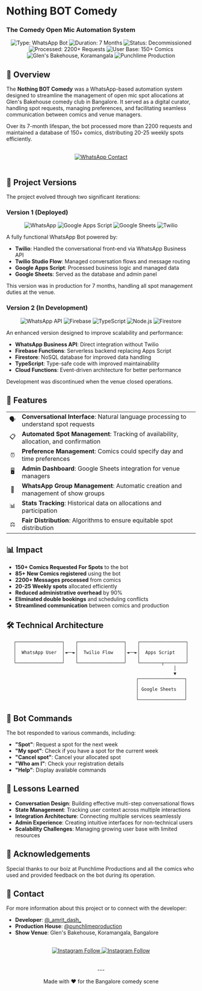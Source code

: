 # Nothing BOT Comedy

<div align="left">
  <h3>The Comedy Open Mic Automation System</h3>
</div>



<div align="center">
    <img src="https://img.shields.io/badge/Type-WhatsApp_Bot-brightgreen" alt="Type: WhatsApp Bot">
    <img src="https://img.shields.io/badge/Duration-7_Months-blue" alt="Duration: 7 Months">
    <img src="https://img.shields.io/badge/Status-Decommissioned-blue" alt="Status: Decommissioned">
    <img src="https://img.shields.io/badge/Processed-2200%2B_Requests-orange" alt="Processed: 2200+ Requests">
    <img src="https://img.shields.io/badge/User_Base-150%2B_Comics-blueviolet" alt="User Base: 150+ Comics">
</div>

<div align="center">
    <img src="https://img.shields.io/badge/-Glen's_Bakehouse,_Koramangala
-white" alt="Glen's Bakehouse, Koramangala">
    <img src="https://img.shields.io/badge/-Punchlime_Productions-black" alt="Punchlime Production">
</div>

## 📱 Overview

The **Nothing BOT Comedy** was a WhatsApp-based automation system designed to streamline the management of open mic spot allocations at Glen's Bakehouse comedy club in Bangalore. It served as a digital curator, handling spot requests, managing preferences, and facilitating seamless communication between comics and venue managers.

Over its 7-month lifespan, the bot processed more than 2200 requests and maintained a database of 150+ comics, distributing 20-25 weekly spots efficiently.

<div align="center">
<br>
<a href="https://wa.me/message/OGQRIVZ7W7JAN1">
    <img src="https://img.shields.io/badge/Check_Out_The_BOT-Make_a_Spot_Request_Now-25D366?style=for-the-badge&logo=whatsapp&logoColor=white" alt="WhatsApp Contact">
</a>
<br>
<br>
</div>

## 🤖 Project Versions

The project evolved through two significant iterations:

### Version 1 (Deployed) 

<div align="center">
    <img src="https://img.shields.io/badge/WhatsApp-25D366?style=for-the-badge&logo=whatsapp&logoColor=white" alt="WhatsApp">
    <img src="https://img.shields.io/badge/Google_Apps_Script-4285F4?style=for-the-badge&logo=google&logoColor=white" alt="Google Apps Script">
    <img src="https://img.shields.io/badge/Google_Sheets-34A853?style=for-the-badge&logo=google-sheets&logoColor=white" alt="Google Sheets">
    <img src="https://img.shields.io/badge/Twilio-F22F46?style=for-the-badge&logo=twilio&logoColor=white" alt="Twilio">
</div>

A fully functional WhatsApp Bot powered by:
- **Twilio**: Handled the conversational front-end via WhatsApp Business API
- **Twilio Studio Flow**: Managed conversation flows and message routing
- **Google Apps Script**: Processed business logic and managed data
- **Google Sheets**: Served as the database and admin panel

This version was in production for 7 months, handling all spot management duties at the venue.

### Version 2 (In Development)

<div align="center">
    <img src="https://img.shields.io/badge/WhatsApp_API-25D366?style=for-the-badge&logo=whatsapp&logoColor=white" alt="WhatsApp API">
    <img src="https://img.shields.io/badge/Firebase-FFCA28?style=for-the-badge&logo=firebase&logoColor=black" alt="Firebase">
    <img src="https://img.shields.io/badge/TypeScript-3178C6?style=for-the-badge&logo=typescript&logoColor=white" alt="TypeScript">
    <img src="https://img.shields.io/badge/Node.js-339933?style=for-the-badge&logo=nodedotjs&logoColor=white" alt="Node.js">
    <img src="https://img.shields.io/badge/Firestore-FFCA28?style=for-the-badge&logo=firebase&logoColor=black" alt="Firestore">
</div>

An enhanced version designed to improve scalability and performance:
- **WhatsApp Business API**: Direct integration without Twilio
- **Firebase Functions**: Serverless backend replacing Apps Script
- **Firestore**: NoSQL database for improved data handling
- **TypeScript**: Type-safe code with improved maintainability
- **Cloud Functions**: Event-driven architecture for better performance

Development was discontinued when the venue closed operations.

## 🚀 Features

<div align="center">
  <table>
    <tr>
      <td align="center">🗣️</td>
      <td><b>Conversational Interface</b>: Natural language processing to understand spot requests</td>
    </tr>
    <tr>
      <td align="center">📋</td>
      <td><b>Automated Spot Management</b>: Tracking of availability, allocation, and confirmation</td>
    </tr>
    <tr>
      <td align="center">⏰</td>
      <td><b>Preference Management</b>: Comics could specify day and time preferences</td>
    </tr>
    <tr>
      <td align="center">🖥️</td>
      <td><b>Admin Dashboard</b>: Google Sheets integration for venue managers</td>
    </tr>
    <tr>
      <td align="center">👥</td>
      <td><b>WhatsApp Group Management</b>: Automatic creation and management of show groups</td>
    </tr>
    <tr>
      <td align="center">📊</td>
      <td><b>Stats Tracking</b>: Historical data on allocations and participation</td>
    </tr>
    <tr>
      <td align="center">⚖️</td>
      <td><b>Fair Distribution</b>: Algorithms to ensure equitable spot distribution</td>
    </tr>
  </table>
</div>

## 📊 Impact

- **150+ Comics Requested For Spots** to the bot
- **85+ New Comics registered** using the bot
- **2200+ Messages processed** from comics
- **20-25 Weekly spots** allocated efficiently
- **Reduced administrative overhead** by 90%
- **Eliminated double bookings** and scheduling conflicts
- **Streamlined communication** between comics and production

## 🛠️ Technical Architecture

<div align="center">

```
┌─────────────────┐    ┌─────────────────┐    ┌─────────────────┐
│                 │    │                 │    │                 │
│  WhatsApp User  │◄──►│  Twilio Flow    │◄──►│  Apps Script    │
│                 │    │                 │    │                 │
└─────────────────┘    └─────────────────┘    └────────┬────────┘
                                                       │
                                                       ▼
                                             ┌─────────────────┐
                                             │                 │
                                             │ Google Sheets   │
                                             │                 │
                                             └─────────────────┘
```

</div>

## 💬 Bot Commands

The bot responded to various commands, including:

- **"Spot"**: Request a spot for the next week
- **"My spot"**: Check if you have a spot for the current week
- **"Cancel spot"**: Cancel your allocated spot
- **"Who am I"**: Check your registration details
- **"Help"**: Display available commands

## 🧠 Lessons Learned

- **Conversation Design**: Building effective multi-step conversational flows
- **State Management**: Tracking user context across multiple interactions
- **Integration Architecture**: Connecting multiple services seamlessly
- **Admin Experience**: Creating intuitive interfaces for non-technical users
- **Scalability Challenges**: Managing growing user base with limited resources

## 🙏 Acknowledgements

Special thanks to our boiz at Punchlime Productions and all the comics who used and provided feedback on the bot during its operation. 

## 📨 Contact

For more information about this project or to connect with the developer:

- **Developer**: [@_amrit_dash\_](https://www.instagram.com/_amrit_dash_/)
- **Production House**: [@punchlimeproduction](https://www.instagram.com/punchlimeproductions/)
- **Show Venue**: Glen's Bakehouse, Koramangala, Bangalore

<div align="center">
<br>
  <a href="https://www.instagram.com/_amrit_dash_/">
    <img src="https://img.shields.io/badge/@__amrit__dash__-Follow-E4405F?style=for-the-badge&logo=instagram&logoColor=white" alt="Instagram Follow">
  </a>
  <a href="https://www.instagram.com/punchlimeproductions/">
    <img src="https://img.shields.io/badge/@PunchlimeProductions-Follow-E4405F?style=for-the-badge&logo=instagram&logoColor=white" alt="Instagram Follow">
  </a>
</div>

<div align="center">
    <br>
    <br>
    ---
    <p>Made with ❤️ for the Bangalore comedy scene</p>
</div> 